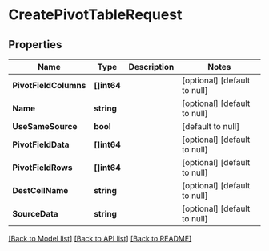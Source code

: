 # CreatePivotTableRequest

## Properties
Name | Type | Description | Notes
------------ | ------------- | ------------- | -------------
**PivotFieldColumns** | **[]int64** |  | [optional] [default to null]
**Name** | **string** |  | [optional] [default to null]
**UseSameSource** | **bool** |  | [default to null]
**PivotFieldData** | **[]int64** |  | [optional] [default to null]
**PivotFieldRows** | **[]int64** |  | [optional] [default to null]
**DestCellName** | **string** |  | [optional] [default to null]
**SourceData** | **string** |  | [optional] [default to null]

[[Back to Model list]](../README.md#documentation-for-models) [[Back to API list]](../README.md#documentation-for-api-endpoints) [[Back to README]](../README.md)


